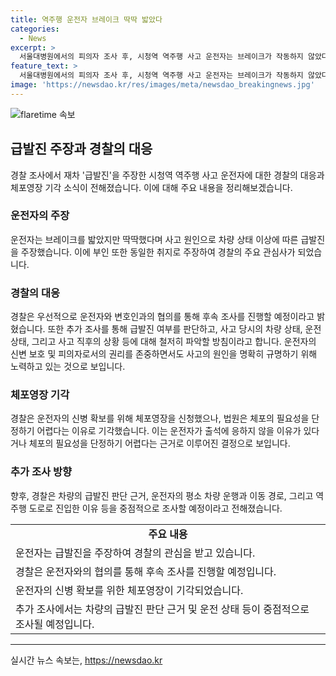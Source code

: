 ```yaml
---
title: 역주행 운전자 브레이크 딱딱 밟았다
categories:
  - News
excerpt: >
  서울대병원에서의 피의자 조사 후, 시청역 역주행 사고 운전자는 브레이크가 작동하지 않았다며 급발진 주장. 경찰은 첫 조사라 공식 발표는 최소화하고 후속 조사를 위해 피의자 및 변호인과 협의할 예정. 체포영장은 기각되었으나, 추가 조사에서는 급발진 판단 근거 등을 물어볼 예정. 사람들의 호기심을 자극하는 중요한 사건이라고 보인다.
feature_text: >
  서울대병원에서의 피의자 조사 후, 시청역 역주행 사고 운전자는 브레이크가 작동하지 않았다며 급발진 주장. 경찰은 첫 조사라 공식 발표는 최소화하고 후속 조사를 위해 피의자 및 변호인과 협의할 예정. 체포영장은 기각되었으나, 추가 조사에서는 급발진 판단 근거 등을 물어볼 예정. 사람들의 호기심을 자극하는 중요한 사건이라고 보인다.
image: 'https://newsdao.kr/res/images/meta/newsdao_breakingnews.jpg'
---
```


<p><img src="https://newsdao.kr/res/images/meta/newsdao_breakingnews.jpg" alt="flaretime 속보" /></p>

<h2 data-ke-size="size26">급발진 주장과 경찰의 대응</h2>

<p data-ke-size="size16">경찰 조사에서 재차 '급발진'을 주장한 시청역 역주행 사고 운전자에 대한 경찰의 대응과 체포영장 기각 소식이 전해졌습니다. 이에 대해 주요 내용을 정리해보겠습니다.</p>

<h3>운전자의 주장</h3>

<p data-ke-size="size16">운전자는 브레이크를 밟았지만 딱딱했다며 사고 원인으로 차량 상태 이상에 따른 급발진을 주장했습니다. 이에 부인 또한 동일한 취지로 주장하여 경찰의 주요 관심사가 되었습니다.</p>

<h3>경찰의 대응</h3>

<p data-ke-size="size16">경찰은 우선적으로 운전자와 변호인과의 협의를 통해 후속 조사를 진행할 예정이라고 밝혔습니다. 또한 추가 조사를 통해 급발진 여부를 판단하고, 사고 당시의 차량 상태, 운전 상태, 그리고 사고 직후의 상황 등에 대해 철저히 파악할 방침이라고 합니다. 운전자의 신변 보호 및 피의자로서의 권리를 존중하면서도 사고의 원인을 명확히 규명하기 위해 노력하고 있는 것으로 보입니다.</p>

<h3>체포영장 기각</h3>

<p data-ke-size="size16">경찰은 운전자의 신병 확보를 위해 체포영장을 신청했으나, 법원은 체포의 필요성을 단정하기 어렵다는 이유로 기각했습니다. 이는 운전자가 출석에 응하지 않을 이유가 있다거나 체포의 필요성을 단정하기 어렵다는 근거로 이루어진 결정으로 보입니다.</p>

<h3>추가 조사 방향</h3>

<p data-ke-size="size16">향후, 경찰은 차량의 급발진 판단 근거, 운전자의 평소 차량 운행과 이동 경로, 그리고 역주행 도로로 진입한 이유 등을 중점적으로 조사할 예정이라고 전해졌습니다.</p>

<table>
    <tr>
        <td style="text-align: center; height: 17px;"><b>주요 내용</b></td>
    </tr>
    <tr>
        <td>운전자는 급발진을 주장하여 경찰의 관심을 받고 있습니다.</td>
    </tr>
    <tr>
        <td>경찰은 운전자와의 협의를 통해 후속 조사를 진행할 예정입니다.</td>
    </tr>
    <tr>
        <td>운전자의 신병 확보를 위한 체포영장이 기각되었습니다.</td>
    </tr>
    <tr>
        <td>추가 조사에서는 차량의 급발진 판단 근거 및 운전 상태 등이 중점적으로 조사될 예정입니다.</td>
    </tr>
</table>

<p><hr></p>
실시간 뉴스 속보는, <a href="https://newsdao.kr" rel="dofollow">https://newsdao.kr</a>


